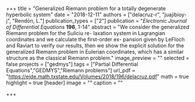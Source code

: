 +++
title = "Generalized Riemann problem for a totally degenerate hyperbolic system"
date = "2018-12-11"
authors = ["delacruz-r", "juajibioy-j", "Rendón, L."]
publication_types = ["2"]
publication = "*Electronic Journal of Differential Equations* **196**, 1-14"
abstract = "We consider the generalized Riemann problem for the Suliciu re- laxation system in Lagrangian coordinates and we calculate the first-order ex- pansion given by LeFloch and Raviart to verify our results, then we show the explicit solution for the generalized Riemann problem in Eulerian coordinates, which has a similar structure as the classical Riemann problem."
image_preview = ""
selected = false
projects = ["gedmys"]
tags = ["Partial Differential Equations","GEDMYS","Riemann problems"]
url_pdf = "https://ejde.math.txstate.edu/Volumes/2018/196/delacruz.pdf"
math = true
highlight = true
[header]
image = ""
caption = ""

+++
